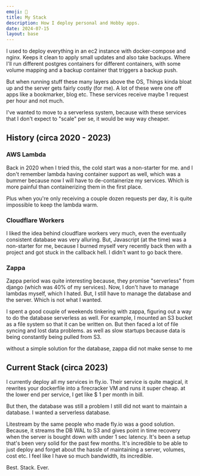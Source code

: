 ```yaml
---
emoji: 🥞
title: My Stack
description: How I deploy personal and Hobby apps.
date: 2024-07-15
layout: base
---
```


I used to deploy everything in an ec2 instance with docker-compose and nginx. Keeps it clean to apply small updates and also take backups. Where I'll run different postgres containers for different containers, with some volume mapping and a backup container that triggers a backup push.

But when running stuff these many layers above the OS, Things kinda bloat up and the server gets fairly costly (for me). A lot of these were one off apps like a bookmarker, blog etc. These services receive maybe 1 request per hour and not much.

I've wanted to move to a serverless system, because with these services that I don't expect to "scale" per se, it would be way way cheaper. 

## History (circa 2020 - 2023)

### AWS Lambda

Back in 2020 when I tried this, the cold start was a non-starter for me. and I don't remember lambda having container support as well, which was a bummer because now I will have to de-containerize my services. Which is more painful than containerizing them in the first place.

Plus when you're only receiving a couple dozen requests per day, it is quite impossible to keep the lambda warm.

### Cloudflare Workers

I liked the idea behind cloudflare workers very much, even the eventually consistent database was very alluring. But, Javascript (at the time) was a non-starter for me, because I burned myself very recently back then with a project and got stuck in the callback hell. I didn't want to go back there.

### Zappa

Zappa period was quite interesting because, they promise "serverless" from django (which was 40% of my services). Now, I don't have to manage lambdas myself, which I hated. But, I still have to manage the database and the server. Which is not what I wanted.

I spent a good couple of weekends tinkering with zappa, figuring out a way to do the database serverless as well.
For example, I mounted an S3 bucket as a file system so that it can be written on. But then faced a lot of file syncing and lost data problems. as well as slow startups because data is being constantly being pulled from S3.

without a simple solution for the database, zappa did not make sense to me


## Current Stack (circa 2023)

I currently deploy all my services in fly.io. Their service is quite magical, it rewrites your dockerfile into a firecracker VM and runs it super cheap. at the lower end per service, I get like $ 1 per month in bill. 

But then, the database was still a problem I still did not want to maintain a database. I wanted a serverless database.

Litestream by the same people who made fly.io was a good solution. Because, it streams the DB WAL to S3 and gives point in time recovery when the server is bought down with under 1 sec latency. It's been a setup that's been very solid for the past few months. It's incredible to be able to just deploy and forget about the hassle of maintaining a server, volumes, cost etc. I feel like I have so much bandwidth, its incredible.

Best. Stack. Ever.
